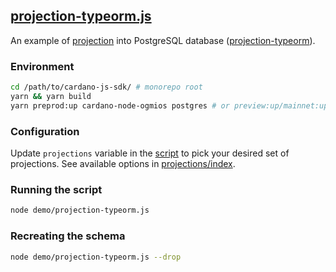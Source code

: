 ## [projection-typeorm.js](./projection-typeorm.js)

An example of [projection](../packages/projection/) into PostgreSQL database ([projection-typeorm](../packages/projection-typeorm/)).

### Environment

```sh
cd /path/to/cardano-js-sdk/ # monorepo root
yarn && yarn build
yarn preprod:up cardano-node-ogmios postgres # or preview:up/mainnet:up
```

### Configuration

Update `projections` variable in the [script](./projection-typeorm.js) to pick your desired set of projections. See available options in [projections/index](../packages/projection/src/projections/index.ts).

### Running the script

```sh
node demo/projection-typeorm.js
```

### Recreating the schema

```sh
node demo/projection-typeorm.js --drop
```
